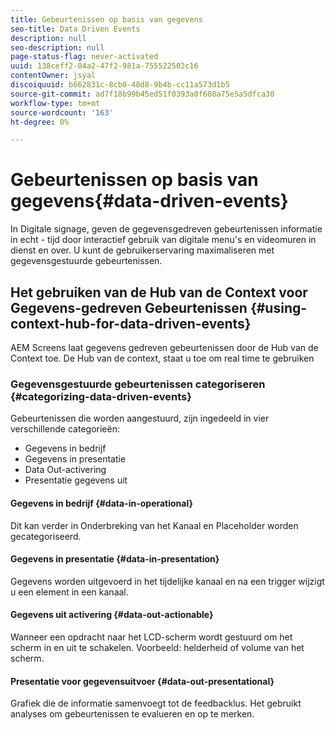 ```yaml
---
title: Gebeurtenissen op basis van gegevens
seo-title: Data Driven Events
description: null
seo-description: null
page-status-flag: never-activated
uuid: 138ceff2-84a2-47f2-981a-755522502c16
contentOwner: jsyal
discoiquuid: b662831c-8cb0-48d8-9b4b-cc11a573d1b5
source-git-commit: ad7f18b99b45ed51f0393a0f608a75e5a5dfca30
workflow-type: tm+mt
source-wordcount: '163'
ht-degree: 0%

---
```



# Gebeurtenissen op basis van gegevens{#data-driven-events}

In Digitale signage, geven de gegevensgedreven gebeurtenissen informatie in echt - tijd door interactief gebruik van digitale menu&#39;s en videomuren in dienst en over. U kunt de gebruikerservaring maximaliseren met gegevensgestuurde gebeurtenissen.

## Het gebruiken van de Hub van de Context voor Gegevens-gedreven Gebeurtenissen {#using-context-hub-for-data-driven-events}

AEM Screens laat gegevens gedreven gebeurtenissen door de Hub van de Context toe. De Hub van de context, staat u toe om real time te gebruiken

### Gegevensgestuurde gebeurtenissen categoriseren {#categorizing-data-driven-events}

Gebeurtenissen die worden aangestuurd, zijn ingedeeld in vier verschillende categorieën:

* Gegevens in bedrijf
* Gegevens in presentatie
* Data Out-activering
* Presentatie gegevens uit

#### Gegevens in bedrijf {#data-in-operational}

Dit kan verder in Onderbreking van het Kanaal en Placeholder worden gecategoriseerd.

#### Gegevens in presentatie {#data-in-presentation}

Gegevens worden uitgevoerd in het tijdelijke kanaal en na een trigger wijzigt u een element in een kanaal.

#### Gegevens uit activering {#data-out-actionable}

Wanneer een opdracht naar het LCD-scherm wordt gestuurd om het scherm in en uit te schakelen. Voorbeeld: helderheid of volume van het scherm.

#### Presentatie voor gegevensuitvoer {#data-out-presentational}

Grafiek die de informatie samenvoegt tot de feedbacklus. Het gebruikt analyses om gebeurtenissen te evalueren en op te merken.

